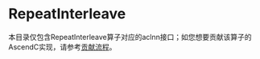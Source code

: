 # RepeatInterleave

本目录仅包含RepeatInterleave算子对应的aclnn接口；如您想要贡献该算子的AscendC实现，请参考[贡献流程](../../CONTRIBUTING.md)。